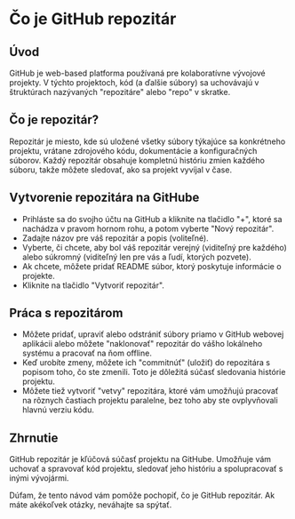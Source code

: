 # Čo je GitHub repozitár

## Úvod

GitHub je web-based platforma používaná pre kolaboratívne vývojové projekty. V týchto projektoch, kód (a ďalšie súbory) sa uchovávajú v štruktúrach nazývaných "repozitáre" alebo "repo" v skratke.

## Čo je repozitár?

Repozitár je miesto, kde sú uložené všetky súbory týkajúce sa konkrétneho projektu, vrátane zdrojového kódu, dokumentácie a konfiguračných súborov. Každý repozitár obsahuje kompletnú históriu zmien každého súboru, takže môžete sledovať, ako sa projekt vyvíjal v čase.

## Vytvorenie repozitára na GitHube

- Prihláste sa do svojho účtu na GitHub a kliknite na tlačidlo "+", ktoré sa nachádza v pravom hornom rohu, a potom vyberte "Nový repozitár".
- Zadajte názov pre váš repozitár a popis (voliteľné).
- Vyberte, či chcete, aby bol váš repozitár verejný (viditeľný pre každého) alebo súkromný (viditeľný len pre vás a ľudí, ktorých pozvete).
- Ak chcete, môžete pridať README súbor, ktorý poskytuje informácie o projekte.
- Kliknite na tlačidlo "Vytvoriť repozitár".

## Práca s repozitárom

- Môžete pridať, upraviť alebo odstrániť súbory priamo v GitHub webovej aplikácii alebo môžete "naklonovať" repozitár do vášho lokálneho systému a pracovať na ňom offline.
- Keď urobíte zmeny, môžete ich "commitnúť" (uložiť) do repozitára s popisom toho, čo ste zmenili. Toto je dôležitá súčasť sledovania histórie projektu.
- Môžete tiež vytvoriť "vetvy" repozitára, ktoré vám umožňujú pracovať na rôznych častiach projektu paralelne, bez toho aby ste ovplyvňovali hlavnú verziu kódu.

## Zhrnutie

GitHub repozitár je kľúčová súčasť projektu na GitHube. Umožňuje vám uchovať a spravovať kód projektu, sledovať jeho históriu a spolupracovať s inými vývojármi.

Dúfam, že tento návod vám pomôže pochopiť, čo je GitHub repozitár. Ak máte akékoľvek otázky, neváhajte sa spýtať.
